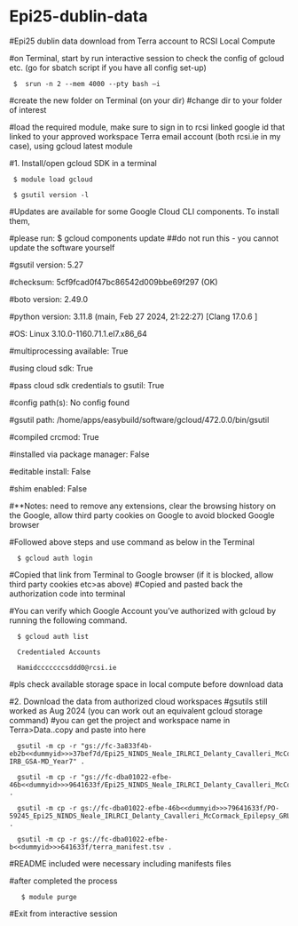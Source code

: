 # Epi25-dublin-data
#Epi25 dublin data download from Terra account to RCSI Local Compute


#on Terminal, start by run interactive session to check the config of gcloud etc. (go for sbatch script if you have all config set-up)

     $  srun -n 2 --mem 4000 --pty bash –i 

#create the new folder on Terminal (on your dir)
#change dir to your folder of interest 

#load the required module, make sure to sign in to rcsi linked google id that linked to your approved workspace Terra email account (both rcsi.ie in my case), using gcloud latest module  

#1. Install/open gcloud SDK in a terminal 

     $ module load gcloud

     $ gsutil version -l 

#Updates are available for some Google Cloud CLI components.  To install them, 

#please run: 
      $ gcloud components update   ##do not run this - you cannot update the software yourself

#gsutil version: 5.27

#checksum: 5cf9fcad0f47bc86542d009bbe69f297 (OK) 

#boto version: 2.49.0 

#python version: 3.11.8 (main, Feb 27 2024, 21:22:27) [Clang 17.0.6 ] 

#OS: Linux 3.10.0-1160.71.1.el7.x86_64 

#multiprocessing available: True 

#using cloud sdk: True 

#pass cloud sdk credentials to gsutil: True 

#config path(s): No config found 

#gsutil path: /home/apps/easybuild/software/gcloud/472.0.0/bin/gsutil 

#compiled crcmod: True 

#installed via package manager: False 

#editable install: False 

#shim enabled: False 

#**Notes: need to remove any extensions, clear the browsing history on the Google, allow third party cookies on Google to avoid blocked Google browser 

#Followed above steps and use command as below in the Terminal 

      $ gcloud auth login 

#Copied that link from Terminal to Google browser (if it is blocked, allow third party cookies etc>as above) 
#Copied and pasted back the authorization code into terminal

#You can verify which Google Account you’ve authorized with gcloud by running the following command. 

      $ gcloud auth list 

      Credentialed Accounts 

      Hamidcccccccsddd0@rcsi.ie

  #pls check available storage space in local compute before download data

#2. Download the data from authorized cloud workspaces
   #gsutils still worked as Aug 2024 (you can work out an equivalent gcloud storage command)
   #you can get the project and workspace name in Terra>Data..copy and paste into here
   
      gsutil -m cp -r "gs://fc-3a833f4b-eb2b<<dummyid>>>37bef7d/Epi25_NINDS_Neale_IRLRCI_Delanty_Cavalleri_McCormack_Epilepsy_GRU-IRB_GSA-MD_Year7" . 
       
      gsutil -m cp -r "gs://fc-dba01022-efbe-46b<<dummyid>>>9641633f/Epi25_NINDS_Neale_IRLRCI_Delanty_Cavalleri_McCormack_Epilepsy_GRU_IRB_WES_Year7/" . 
      
      gsutil -m cp -r gs://fc-dba01022-efbe-46b<<dummyid>>>79641633f/PO-59245_Epi25_NINDS_Neale_IRLRCI_Delanty_Cavalleri_McCormack_Epilepsy_GRU_IRB_WES_Year7_terra_manifest.tsv . 
      
      gsutil -m cp -r gs://fc-dba01022-efbe-b<<dummyid>>>641633f/terra_manifest.tsv . 

#README included were necessary including manifests files 

#after completed the process

       $ module purge 

#Exit from interactive session 


